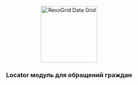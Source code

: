 <p align="center">
    <img src="https://github.com/LT-Devs/locator-petitions/blob/main/banner.svg?raw=true" alt="RevoGrid Data Grid" height="150" />
</p>

<h3 align="center">Locator модуль для обращений граждан</h3>
